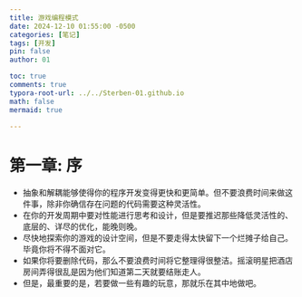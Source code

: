 ```yaml
---
title: 游戏编程模式
date: 2024-12-10 01:55:00 -0500
categories: [笔记]
tags: [开发]
pin: false
author: 01

toc: true
comments: true
typora-root-url: ../../Sterben-01.github.io
math: false
mermaid: true
  
---
```



# 第一章: 序

- 抽象和解耦能够使得你的程序开发变得更快和更简单。但不要浪费时间来做这件事，除非你确信存在问题的代码需要这种灵活性。
- 在你的开发周期中要对性能进行思考和设计，但是要推迟那些降低灵活性的、底层的、详尽的优化，能晚则晚。
- 尽快地探索你的游戏的设计空间，但是不要走得太快留下一个烂摊子给自己。毕竟你将不得不面对它。
- 如果你将要删除代码，那么不要浪费时间将它整理得很整洁。摇滚明星把酒店房间弄得很乱是因为他们知道第二天就要结账走人。
- 但是，最重要的是，若要做一些有趣的玩意，那就乐在其中地做吧。

